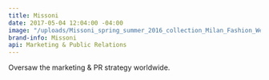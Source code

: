 ```yaml
---
title: Missoni
date: 2017-05-04 12:04:00 -04:00
image: "/uploads/Missoni_spring_summer_2016_collection_Milan_Fashion_Week6-c678ba.jpg"
brand-info: Missoni
api: Marketing & Public Relations
---
```


Oversaw the marketing & PR strategy worldwide.